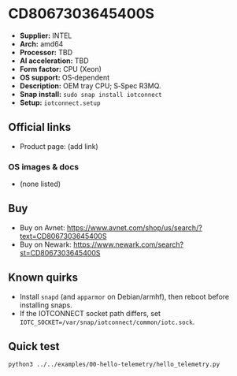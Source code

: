# CD8067303645400S

- **Supplier:** INTEL
- **Arch:** amd64
- **Processor:** TBD
- **AI acceleration:** TBD
- **Form factor:** CPU (Xeon)
- **OS support:** OS‑dependent
- **Description:** OEM tray CPU; S‑Spec R3MQ.
- **Snap install:** `sudo snap install iotconnect`
- **Setup:** `iotconnect.setup`

## Official links
- Product page: (add link)

### OS images & docs
- (none listed)

## Buy
- Buy on Avnet: https://www.avnet.com/shop/us/search/?text=CD8067303645400S
- Buy on Newark: https://www.newark.com/search?st=CD8067303645400S

## Known quirks
- Install `snapd` (and `apparmor` on Debian/armhf), then reboot before installing snaps.
- If the IOTCONNECT socket path differs, set `IOTC_SOCKET=/var/snap/iotconnect/common/iotc.sock`.

## Quick test
```bash
python3 ../../examples/00-hello-telemetry/hello_telemetry.py
```

